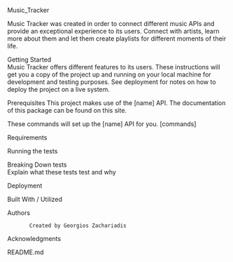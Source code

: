 Music_Tracker  

  Music Tracker was created in order to connect different music APIs and provide an exceptional experience to its users. Connect with artists, learn more about them and let them create playlists for different moments of their life. 
 
Getting Started  
    Music Tracker offers different features to its users. These instructions will get you a copy of the project up and running on your local machine for development and testing purposes. See deployment for notes on how to deploy the project on a live system. 
 
Prerequisites 
     This project makes use of the [name] API. The documentation of this package can be found on this site. 
 
These commands will set up the [name] API for you. 
[commands] 
 
Requirements 
 
 
Running the tests 
 
Breaking Down tests  
Explain what these tests test and why 
 
Deployment 
 
 
Built With / Utilized  
 
Authors 
 
           Created by Georgios Zachariadis 
 
Acknowledgments 
 
 
 
 
 
 
 
 
 
 
README.md 